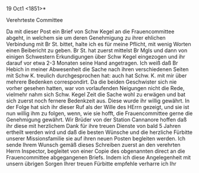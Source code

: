  19 Oct1 <1851>*

Verehrteste Committee

Da mit dieser Post ein Brief von Schw Kegel an die Frauencommittee abgeht, in welchem sie um deren Genehmigung zu ihrer ehlichen Verbindung mit Br St. bittet, halte ich es für meine Pflicht, mit wenig Worten einen Beibericht zu geben. Br St. hat zuerst mittelst Br Mgls und dann von einigen Schwestern Erkundigungen über Schw Kegel eingezogen und ihr darauf vor etwa 2-3 Monaten seine Hand angetragen. Ich weiß daß Br Hebich in meiner Abwesenheit die Sache nach ihren verschiedenen Seiten mit Schw K. treulich durchgesprochen hat: auch hat Schw. K. mit mir über mehrere Bedenken correspondirt. Da die beiden Geschwister sich nie vorher gesehen hatten, war von vorlaufenden Neigungen nicht die Rede, vielmehr nahm sich Schw. Kegel Zeit die Sache wohl zu erwägen und bat sich zuerst noch fernere Bedenkzeit aus. Diese wurde ihr willig gewährt. In der Folge hat sich ihr dieser Ruf als der Wille des HErrn gezeigt, und sie ist nun willig ihm zu folgen, wenn, wie sie hofft, die Frauencommittee gerne die Genehmigung gewährt. Wir Brüder von der Station Cannanore hoffen daß ihr diese mit herzlichem Dank für ihre treuen Dienste von bald 5 Jahren ertheilt werden wird und daß die besten Wünsche und die herzliche Fürbitte unserer Missionsfamilie sie auf ihren neuen Posten begleiten werden. Ich sende Ihrem Wunsch gemäß dieses Schreiben zuerst an den verehrten Herrn Inspector, begleitet von einer Copie des obgenannten direct an die Frauencommittee abgegangenen Briefs. Indem ich diese Angelegenheit mit unsern übrigen Sorgen Ihrer treuen Fürbitte empfehle verharre ich
 Ihr

